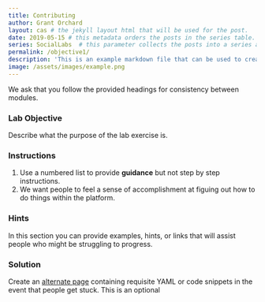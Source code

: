 ```yaml
---
title: Contributing
author: Grant Orchard
layout: cas # the jekyll layout html that will be used for the post.
date: 2019-05-15 # this metadata orders the posts in the series table.
series: SocialLabs  # this parameter collects the posts into a series and adds them to the 'series' table at the bottom of the post.
permalink: /objective1/
description: 'This is an example markdown file that can be used to create a new module.'
image: /assets/images/example.png
---
```

We ask that you follow the provided headings for consistency between modules.

### Lab Objective
Describe what the purpose of the lab exercise is.

### Instructions
1. Use a numbered list to provide **guidance** but not step by step instructions.
2. We want people to feel a sense of accomplishment at figuing out how to do things within the platform.

### Hints
In this section you can provide examples, hints, or links that will assist people who might be struggling to progress.

### Solution
Create an [alternate page](https://with-a-link) containing requisite YAML or code snippets in the event that people get stuck. This is an optional